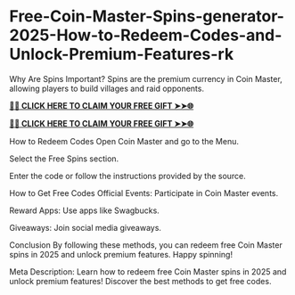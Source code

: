 # Free-Coin-Master-Spins-generator-2025-How-to-Redeem-Codes-and-Unlock-Premium-Features-rk
Why Are Spins Important?
Spins are the premium currency in Coin Master, allowing players to build villages and raid opponents.

**[🌟✨ CLICK HERE TO CLAIM YOUR FREE GIFT ➤➤🌐](https://progiftzone.com/Coin%20Master/)**

**[🌟✨ CLICK HERE TO CLAIM YOUR FREE GIFT ➤➤🌐](https://progiftzone.com/Coin%20Master/)**

How to Redeem Codes
Open Coin Master and go to the Menu.

Select the Free Spins section.

Enter the code or follow the instructions provided by the source.

How to Get Free Codes
Official Events: Participate in Coin Master events.

Reward Apps: Use apps like Swagbucks.

Giveaways: Join social media giveaways.

Conclusion
By following these methods, you can redeem free Coin Master spins in 2025 and unlock premium features. Happy spinning!

Meta Description:
Learn how to redeem free Coin Master spins in 2025 and unlock premium features! Discover the best methods to get free codes.
